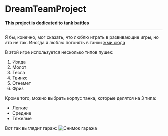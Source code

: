 # DreamTeamProject
**This project is dedicated to tank battles**

***

Я бы, конечно, мог сказать, что люблю играть в развивающие игры, но это не так. Иногда я люблю погонять в танки [жми сюда](https://tankionline.com/ru// "Браузерная игра")

В этой игре используется несколько типов пушек:
1. Изида
2. Молот
3. Тесла
4. Твинкс
5. Огнемет
6. Фриз

Кроме того, можно выбрать корпус танка, которые делятся на 3 типа:
* Легкие
* Средние
* Тяжелые

Вот так выглядит гараж:
![Снимок гаража](https://ibb.co/4pdsVQc)
